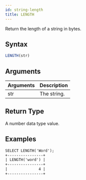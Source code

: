 ```yaml
---
id: string-length
title: LENGTH
---
```


Return the length of a string in bytes.

## Syntax

```sql
LENGTH(str)
```

## Arguments

| Arguments   | Description |
| ----------- | ----------- |
| str         | The string. |

## Return Type

A number data type value.

## Examples

```txt
SELECT LENGTH('Word');
+----------------+
| LENGTH('word') |
+----------------+
|              4 |
+----------------+
```
